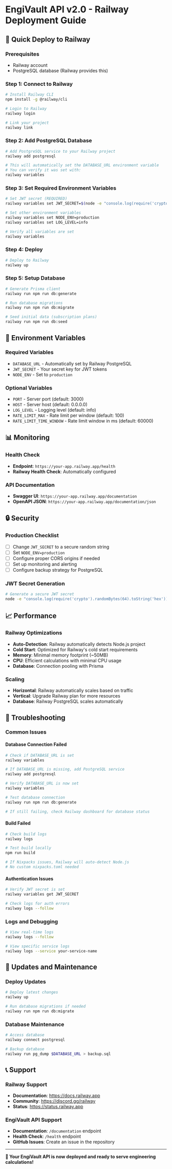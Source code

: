 # EngiVault API v2.0 - Railway Deployment Guide

## 🚀 Quick Deploy to Railway

### Prerequisites
- Railway account
- PostgreSQL database (Railway provides this)

### Step 1: Connect to Railway
```bash
# Install Railway CLI
npm install -g @railway/cli

# Login to Railway
railway login

# Link your project
railway link
```

### Step 2: Add PostgreSQL Database
```bash
# Add PostgreSQL service to your Railway project
railway add postgresql

# This will automatically set the DATABASE_URL environment variable
# You can verify it was set with:
railway variables
```

### Step 3: Set Required Environment Variables
```bash
# Set JWT secret (REQUIRED)
railway variables set JWT_SECRET=$(node -e "console.log(require('crypto').randomBytes(64).toString('hex'))")

# Set other environment variables
railway variables set NODE_ENV=production
railway variables set LOG_LEVEL=info

# Verify all variables are set
railway variables
```

### Step 4: Deploy
```bash
# Deploy to Railway
railway up
```

### Step 5: Setup Database
```bash
# Generate Prisma client
railway run npm run db:generate

# Run database migrations
railway run npm run db:migrate

# Seed initial data (subscription plans)
railway run npm run db:seed
```

## 🔧 Environment Variables

### Required Variables
- `DATABASE_URL` - Automatically set by Railway PostgreSQL
- `JWT_SECRET` - Your secret key for JWT tokens
- `NODE_ENV` - Set to `production`

### Optional Variables
- `PORT` - Server port (default: 3000)
- `HOST` - Server host (default: 0.0.0.0)
- `LOG_LEVEL` - Logging level (default: info)
- `RATE_LIMIT_MAX` - Rate limit per window (default: 100)
- `RATE_LIMIT_TIME_WINDOW` - Rate limit window in ms (default: 60000)

## 📊 Monitoring

### Health Check
- **Endpoint**: `https://your-app.railway.app/health`
- **Railway Health Check**: Automatically configured

### API Documentation
- **Swagger UI**: `https://your-app.railway.app/documentation`
- **OpenAPI JSON**: `https://your-app.railway.app/documentation/json`

## 🔒 Security

### Production Checklist
- [ ] Change `JWT_SECRET` to a secure random string
- [ ] Set `NODE_ENV=production`
- [ ] Configure proper CORS origins if needed
- [ ] Set up monitoring and alerting
- [ ] Configure backup strategy for PostgreSQL

### JWT Secret Generation
```bash
# Generate a secure JWT secret
node -e "console.log(require('crypto').randomBytes(64).toString('hex'))"
```

## 📈 Performance

### Railway Optimizations
- **Auto-Detection**: Railway automatically detects Node.js project
- **Cold Start**: Optimized for Railway's cold start requirements
- **Memory**: Minimal memory footprint (~50MB)
- **CPU**: Efficient calculations with minimal CPU usage
- **Database**: Connection pooling with Prisma

### Scaling
- **Horizontal**: Railway automatically scales based on traffic
- **Vertical**: Upgrade Railway plan for more resources
- **Database**: Railway PostgreSQL scales automatically

## 🐛 Troubleshooting

### Common Issues

#### Database Connection Failed
```bash
# Check if DATABASE_URL is set
railway variables

# If DATABASE_URL is missing, add PostgreSQL service
railway add postgresql

# Verify DATABASE_URL is now set
railway variables

# Test database connection
railway run npm run db:generate

# If still failing, check Railway dashboard for database status
```

#### Build Failed
```bash
# Check build logs
railway logs

# Test build locally
npm run build

# If Nixpacks issues, Railway will auto-detect Node.js
# No custom nixpacks.toml needed
```

#### Authentication Issues
```bash
# Verify JWT secret is set
railway variables get JWT_SECRET

# Check logs for auth errors
railway logs --follow
```

### Logs and Debugging
```bash
# View real-time logs
railway logs --follow

# View specific service logs
railway logs --service your-service-name
```

## 🔄 Updates and Maintenance

### Deploy Updates
```bash
# Deploy latest changes
railway up

# Run database migrations if needed
railway run npm run db:migrate
```

### Database Maintenance
```bash
# Access database
railway connect postgresql

# Backup database
railway run pg_dump $DATABASE_URL > backup.sql
```

## 📞 Support

### Railway Support
- **Documentation**: https://docs.railway.app
- **Community**: https://discord.gg/railway
- **Status**: https://status.railway.app

### EngiVault API Support
- **Documentation**: `/documentation` endpoint
- **Health Check**: `/health` endpoint
- **GitHub Issues**: Create an issue in the repository

---

**🎉 Your EngiVault API is now deployed and ready to serve engineering calculations!**
